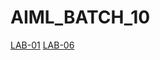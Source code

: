 # AIML_BATCH_10
[LAB-01](https://github.com/shivakumarthaduri/AIML_BATCH_10/blob/main/Lab01_AIML.ipynb)
[LAB-06](https://github.com/shivakumarthaduri/AIML_BATCH_10/blob/main/Lab03_AIML.ipynb)
